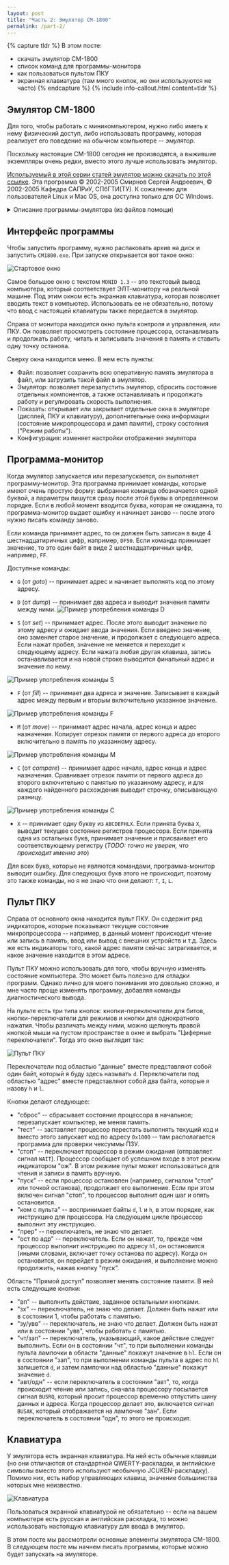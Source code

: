 ```yaml
---
layout: post
title: "Часть 2: Эмулятор СМ-1800"
permalink: /part-2/
---
```


{% capture tldr %}
В этом посте:

- скачать эмулятор СМ-1800
- список команд для программы-монитора
- как пользоваться пультом ПКУ
- экранная клавиатура (там много кнопок, но они используются не часто)
{% endcapture %}
{% include info-callout.html content=tldr %}


## Эмулятор СМ-1800

Для того, чтобы работать с миникомпьютером, нужно либо иметь к нему физический доступ,
либо использовать программу, которая реализует его поведение на обычном компьютере -- *эмулятор*.

Поскольку настоящие СМ-1800 сегодня не производятся, а выжившие экземпляры очень редки, вместо этого лучше использовать эмулятор.

[Используемый в этой серии статей эмулятор можно скачать по этой ссылке](/assets/cm1800-v302.zip).
Эта программа &copy; 2002-2005 Смирнов Сергей Андреевич, &copy; 2002-2005 Кафедра САПРиУ, СПбГТИ(ТУ).
К сожалению для пользователей Linux и Mac OS, она доступна только для ОС Windows.


<details>
    <summary>Описание программы-эмулятора (из файлов помощи)</summary>
    <h3>Немного истории...</h3>
    <p>
    В последнее время развитие вычислительной техники
    происходит с невероятными темпами.
    </p>
    <p>
    В связи с тем, что вычислительные машины, выпущенные ранее 1980 года, морально и физически  устарели, возникла необходимость перехода на современные ПК. При этом нельзя недооценивать важность учебных курсов по изучению архитектуры и принципов функционирования  вычислительной техники. Используя только современную технику, невозможно охватить все аспекты функционирования вычислительных машин, или посмотреть работу компьютера &laquo;изнутри&raquo;. Эмуляторы призваны решить эту задачу.
    </p>
    <p>
    Эмулятор &mdash; это прикладной программный продукт, позволяющий полностью имитировать на современном персональном компьютере работу другого, более медленного компьютера, или некоторых его отдельных модулей.
    </p>
    <p>
    Фактически, создание программы-эмулятора представляет собой построение абстрактной машины (или устройства) на базе ресурсов более мощных вычислительных машин, по сравнению с эмулируемой.
    </p>
    <p>
    Вашему вниманию предлагается программный продукт &laquo;Эмулятор СМ-1800&raquo;, написанный специально для проведения лабораторных работ по курсам &laquo;Организация вычислительных систем&raquo; и &laquo;Технические средства ЭВМ&raquo; на кафедре САПРиУ.
    </p>
    <p>
    "Эмулятор СМ-1800" полностью эмулирует работу микроЭВМ СМ-1800 на персональном компьютере класса IBM PC. Внешний вид программы эмулятора выполнен в стиле оригинальной микроЭВМ СМ-1800; панели эмулятора на экране схожи по внешнему виду с передними панелями соответствующих устройств СМ-1800. Это позволяет перейти от работы на оригинальной СМ-1800 к работе с эмулятором без дополнительного обучения.
    </p>
    <p>
    Эмулятор предназначен для работы студентов 2-го курса (и старше) специальности 220300 "Системы автоматизированного проектирования". 
    </p>
    <p>
    Эмулятор позволяет выполнять лабораторные работы и решать практические задачи по курсам "Технические средства ЭВМ" и "Организация вычислительных систем".
    </p>
    <p>
    Цикл работ, необходимых для выполнения на эмуляторе, включает как знакомство с характеристиками и назначением основных аппаратных технических средств вычислительной техники, так и получение навыков использования основных программных средств, а именно:
    </p>
    <ul>
    <li>Изучение характеристик модуля центрального процессора (МЦП), принципов организации и выполнения процессором машинных команд,</li>
    <li>Назначение и правила работы с пультом контроля и управления (ПКУ),</li>
    <li>Изучение характеристик и режимов работы
    алфавитно-цифрового видеотерминала (ВТА),</li>
    <li>Изучение принципов организации первого (машинного) уровня интерфейса, обеспечивающего сопряжение ядра вычислительной системы с адаптерами и контроллерами периферийных устройств,</li>
    <li>Изучение принципов построения ассемблерных программ на примере центрального элемента инструментальной операционной системы СМ-1800 - программы "Монитор" ("MONID 1.3"),</li>
    <li>Изучение принципов функционирования многоуровневой системы прерываний, внутреннего таймера, и др.</li>
    </ul>
    <p>
    Так как эмулятор - это всё-таки программная имитация процессов, происходящих в реальной машине СМ-1800, то наибольшую практическую пользу можно извлечь при работе с эмулятором, если иметь возможность также дополнительно работать и на реальной СМ-1800.
    </p>
    <h3>Немного об СМ-1800...</h3>
    <p>
    Партия микроЭВМ СМ-1800 была приобретена кафедрой САПРиУ в 1970-х годах для выполнения лабораторных работ и проведения инженерных расчётов. Для СМ-1800 было выпущено множество программных пакетов. Туда входили и математические программы, расчётные алгоритмы, различные трансляторы, компиляторы, языки программирования, и др.
    </p>
    <p>
    На сегодняшний день на кафедре остался один (почти) рабочий экземпляр машины. Именно поэтому возникла необходимость написания Эмулятора СМ-1800 в рамках курсового проекта.
    </p>
    <p>
    На сегодняшний день на Эмуляторе уже проводятся лабораторные работы для студентов 2-го курса. Также возможно получение задания на курсовой проект, связанный с архитектурой ЭВМ, который будет выполняться с помощью Эмулятора СМ-1800.
    </p>
    <h3>Немного о реализации...</h3>
    <p>
    Программа написана на языке C++ в среде разработки программ Borland C++Builder 6. Исходный текст программы состоит из 17 модулей (файлы .cpp, .h и .dfm). Каждый модуль выполняет определённую системную функцию или эмулирует одно из внутренних устройств СМ-1800.
    </p>
    <p>
    Эмулируются все устройства СМ-1800: 
    </p>
    <ul>
    <li>Модуль центрального процессора (МЦП),</li>
    <li>Микропроцессор КР580ИК80А,</li>
    <li>Модуль системного контроля,</li>
    <li>Пульт контроля и управления (ПКУ),</li>
    <li>Модуль связи с пультом контроля и управления,</li>
    <li>Выносной пульт с элементами коммутации и индикации,</li>
    <li>Видеотерминал алфавитно-цифровой (ВТА 2000-30)</li>
    <li>Клавиатура,</li>
    <li>Модуль оперативной памяти 64Кб (МОЗ),</li>
    <li>Модуль теневой памяти 3Кб + системное ПЗУ 2Кб,</li>
    <li>Порты ввода 00h, 01h, и другие,</li>
    <li>Порты вывода 00h, 01h, 03h, и другие,</li>
    <li>Внутрисистемный интерфейс И41,</li>
    <li>Модуль таймера,</li>
    <li>Система обработки приоритетных прерываний,</li>
    </ul>
    <p>
    Все устройства эмулируются на аппаратном уровне.
    Точность эмуляции центрального процессора КР580ИК80А
    - 1/2 машинного цикла.
    </p>
    <h3>Немного об архитектуре СМ-1800...</h3>
    <p>
    Центральный процессор и шины СМ-1800 работают на частоте 2 МГц.
    ЦП имеет 8 внутренних 8-битных регистров, понимает около 250 различных команд, может адресовать 65536 байт оперативной памяти и 256 портов ввода-вывода, имеет 8-уровневую систему приоритетных прерываний.
    </p>
    <p>
    К внешней шине подключены устройства: дисковод (8 дюймов, ёмкость дискеты 160 Кб :), печатающее устройство (на бесконечной бумаге), и другие.
    </p>
    <p>
    Вся информация выводится на видеотерминал ВТА в текстовом виде (чёрно-зелёный шрифт, 127 знаков, размер зкрана 80х24 символа).
    Терминал "общается" с системой через интерфейс И41 (7-битный).
    </p>
    <p>
    Основной орган управления - стандартная клавиатура СМ-1800 - имеет несколько режимов работы, поддерживает 2 кодировки (JCUKEN/ЙЦУКЕН).
    </p>
    <p>
    Еще один орган управления - это выносной пульт ПКУ с элементами коммутации и индикации. Он позволяет выполнять ЛЮБЫЕ операции с памятью, портами ввода-вывода, позволяет управлять работой центрального процессора (останавливать, трассировать шины адреса и данных, выполнять машинные инструкции с остановами между циклами ЦП, и т.д.).
    </p>
    <p>
    Все остальные модули скрыты внутри системного блока СМ-1800
    и доступны программно, а именно:
    </p>
    <ul>
    <li>Модуль программируемого таймера
    (минимальный фиксируемый интервал - 1 МГц)</li>
    <li>Модуль системного контроля,</li>
    <li>Модуль оперативной памяти 64Кб (МОЗ),</li>
    <li>Модуль теневой оперативной памяти 3Кб + системное ПЗУ 2Кб,</li>
    <li>Порты ввода 00h, 01h, и другие,</li>
    <li>Порты вывода 00h, 01h, 03h, и другие,</li>
    <li>Система обработки приоритетных прерываний,</li>
    </ul>
    <p>
    В ПЗУ СМ-1800 зашита операционная система
    СПО МОНИТОР 1.3 (MONID 1.3).
    Именно она получает управление после запуска СМ-1800.
    </p>
</details>

## Интерфейс программы

Чтобы запустить программу, нужно распаковать архив на диск и запустить `CM1800.exe`.
При запуске открывается вот такое окно:

![Стартовое окно](/images/emuscr/startup.png)

Самое большое окно с текстом `MONID 1.3` -- это текстовый вывод компьютера, который соответствует ЭЛТ-монитору на реальной машине.
Под этим окном есть экранная клавиатура, которая позволяет вводить текст в компьютер.
Использовать ее не обязательно, потому что ввод с настоящей клавиатуры также передается в эмулятор.

Справа от монитора находится окно пульта контроля и управления, или ПКУ.
Он позволяет просмотреть состояние процессора, останавливать и продолжать работу, читать и записывать значения в память и ставить одну точку останова.

Сверху окна находится меню. В нем есть пункты:

- Файл: позволяет сохранить всю оперативную память эмулятора в файл, или загрузить такой файл в эмулятор.
- Эмулятор: позволяет перезапустить эмулятор, сбросить состояние отдельных компонентов, а также останавливать и продолжать работу и регулировать скорость выполнения.
- Показать: открывает или закрывает отдельные окна в эмуляторе (дисплей, ПКУ и клавиатуру), дополнительные окна информации (состояние микропроцессора и дамп памяти), строку состояния ("Режим работы").
- Конфигурация: изменяет настройки отображения эмулятора

## Программа-монитор

Когда эмулятор запускается или перезапускается, он выполняет программу-монитор.
Эта программа принимает команды, которые имеют очень простую форму: выбранная команда обозначается одной буквой, а параметры пишутся сразу после этой буквы в определенном порядке.
Если в любой момент вводится буква, которая не ожиданна, то программа-монитор выдает ошибку и начинает заново -- после этого нужно писать команду заново.

Если команда принимает адрес, то он должен быть записан в виде 4 шестнадцатиричных цифр, например, `DF50`.
Если команда принимает значение, то это один байт в виде 2 шестнадцатиричных цифр, например, `FF`.

Доступные команды:

- `G` (от *goto*) -- принимает адрес и начинает выполнять код по этому адресу.
- `D` (от *dump*) -- принимает два адреса и выводит значения памяти между ними.
![Пример употребления команды `D`](/images/emuscr/cmd-dump.png)

- `S` (от *set*) -- принимает адрес. После этого выводит значение по этому адресу и ожидает ввода значения. Если введено значение, оно заменяет старое значение, и продолжает с следующего адреса. Если нажат пробел, значение не меняется и переходит к следующему адресу. Если нажата любая другая клавиша, запись останавливается и на новой строке выводится финальный адрес и значение по нему.

![Пример употребления команды `S`](/images/emuscr/cmd-set.png)

- `F` (от *fill*) -- принимает два адреса и значение. Записывает в каждый адрес между первым и вторым включительно указанное значение.

![Пример употребления команды `F`](/images/emuscr/cmd-fill.png)

- `M` (от *move*) -- принимает адрес начала, адрес конца и адрес назначения. Копирует отрезок памяти от первого адреса до второго включительно в память по указанному адресу.

![Пример употребления команды `M`](/images/emuscr/cmd-move.png)

- `C` (от *compare*) -- принимает адрес начала, адрес конца и адрес назначения. Сравнивает отрезок памяти от первого адреса до второго включительно с памятью по указанному адресу, и для каждого найденного расхождения выводит строчку, описывающую разницу.

![Пример употребления команды `C`](/images/emuscr/cmd-compare.png)

- `X` -- принимает одну букву из `ABCDEFHLX`. Если принята буква `X`, выводит текущее состояние регистров процессора. Если принята одна из остальных букв, принимает значение и присваивает его соответствующему регистру (*TODO: точно не уверен, что происходит именно это*)

Для всех букв, которые не являются командами, программа-монитор выводит ошибку. Для следующих букв этого не происходит, поэтому это также команды, но я не знаю что они делают: `T`, `I`, `L`.

## Пульт ПКУ

Справа от основного окна находится пульт ПКУ.
Он содержит ряд индикаторов, которые показывают текущее состояние микропроцессора -- например, в данный момент происходит чтение или запись в память, ввод или вывод с внешних устройств и т.д.
Здесь же есть индикаторы того, какой адрес памяти сейчас затрагивается, и какое значение находится в этом адресе.

Пульт ПКУ можно использовать для того, чтобы вручную изменять состояние компьютера. Это может быть полезно для отладки программ. Однако лично для моего понимания это довольно сложно, и мне часто проще изменять программу, добавляя команды диагностического вывода.

На пульте есть три типа кнопок: кнопки-переключатели для битов, кнопки-переключатели для режимов и кнопки для однократного нажатия. Чтобы различать между ними, можно щелкнуть правой кнопкой мыши на пустом пространстве в окне и выбрать "Циферные переключатели". Тогда это окно выглядит так:

![Пульт ПКУ](/images/emuscr/pku.png)

Переключатели под областью "данные" вместе представляют собой один байт, который я буду здесь называть `d`. 
Переключатели под областью "адрес" вместе представляют собой два байта, которые я назову `h` и `l`.

Кнопки делают следующее:

- "сброс" -- сбрасывает состояние процессора в начальное; перезапускает компьютер, не меняя память.
- "тест" -- заставляет процессор перестать выполнять текущий код и вместо этого запускает код по адресу `0x1000` -- там располагается программа для проверки чексуммы ПЗУ.
- "стоп" -- переключает процессор в режим ожидания (отправляет сигнал `WAIT`). Процессор сообщает об успешном входе в этот режим индикатором "ож". В этом режиме пульт может использоваться для чтения и записи в память вручную.
- "пуск" -- если процессор остановлен (например, сигналом "стоп" или точкой останова), продолжает его выполнение. Если при этом включен сигнал "стоп", то процессор выполнит один шаг и опять остановится.
- "ком с пульта" -- воспринимает байты `d`, `l` и `h`, в этом порядке, как инструкцию для процессора. На следующем цикле процессор выполнит эту инструкцию.
- "прер" -- переключатель, не знаю что делает.
- "ост по адр" -- переключатель. Если он нажат, то, прежде чем процессор выполнит инструкцию по адресу `hl`, он остановится (иными словами, включает точку останова по адресу). Когда он остановится, он перейдет в режим ожидания, и выполнение можно продолжить, нажав кнопку "пуск".

Область "Прямой доступ" позволяет менять состояние памяти. В ней есть следующие кнопки:

- "вп" -- выполнить действие, заданное остальными кнопками.
- "зх" -- переключатель, не знаю что делает. Должен быть нажат или в состоянии 1, чтобы работать с памятью.
- "зу/увв" -- переключатель, не знаю что делает. Должен быть нажат или в состоянии "увв", чтобы работать с памятью.
- "чт/зап" -- переключатель, указывающий, какое действие следует выполнить. Если он в состоянии "чт", то при выполнении команды пульта лампочки в области "данные" покажут значение в `hl`. Если он в состоянии "зап", то при выполнении команды пульта в адрес по `hl` запишется `d`, и затем лампочки над областью "данные" покажут значение `d`.
- "авт/одн" -- если переключатель в состоянии "авт", то, когда происходит чтение или запись, сначала процессору посылается сигнал `BUSRQ`, который просит процессор временно отпустить шину данных и адреса. Когда процессор делает это, включается сигнал `BUSAK`, который отображается на лампочке "зан". Если переключатель в состоянии "одн", то этого не происходит.

## Клавиатура

У эмулятора есть экранная клавиатура. На ней есть обычные клавиши (но они отличаются от стандартной QWERTY-раскладки, и английские символы вместо этого используют необычную JCUKEN-раскладку).
Помимо них, есть набор управляющих клавиш, значение большинства которых мне неизвестно.

![Клавиатура](/images/emuscr/keyboard.png)

Пользоваться экранной клавиатурой не обязательно -- если на вашем компьютере есть русская и английская раскладка, то можно использовать настоящую клавиатуру для ввода в эмулятор.

В этом посте мы рассмотрели основные элементы эмулятора СМ-1800.
В следующем посте мы начнем писать программы, которые можно будет запускать на эмуляторе.